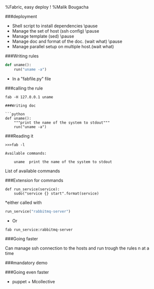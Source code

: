 %Fabric, easy deploy !
%Malik Bougacha

###deployment

* Shell script to install dependencies
\pause
* Manage the set of host (ssh config)
\pause
* Manage template (sed)
\pause
* Manage doc and format of the doc. (wait what)
\pause
* Manage parallel setup on multiple host.(wait what)

###Writing rules

```python
def uname():
    run("uname -a")
```

* In a "fabfile.py" file

###calling the rule

```
fab -H 127.0.0.1 uname

###Writing doc

```python
def uname():
    """print the name of the system to stdout"""
    run("uname -a")
```

###Reading it

```shell
>>>fab -l

Available commands:

    uname  print the name of the system to stdout
```

List of available commands

###Extension for commands
```
def run_service(service):
    sudo("service {} start".format(service)
```
*either called with

```python
run_service("rabbitmq-server")
```

* Or 

```
fab run_service:rabbitmq-server
```

###Going faster

Can manage ssh connection to the hosts and run trough the rules n at a time


###mandatory demo

###Going even faster

* puppet + Mcollective
